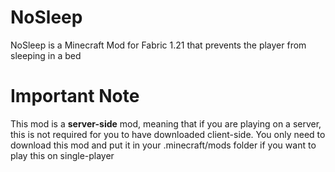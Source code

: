 # NoSleep
NoSleep is a Minecraft Mod for Fabric 1.21 that prevents the player from sleeping in a bed

# Important Note
This mod is a **server-side** mod, meaning that if you are playing on a server, this is not required for you to have downloaded client-side. You only need to download this mod and put it in your .minecraft/mods folder if you want to play this on single-player

